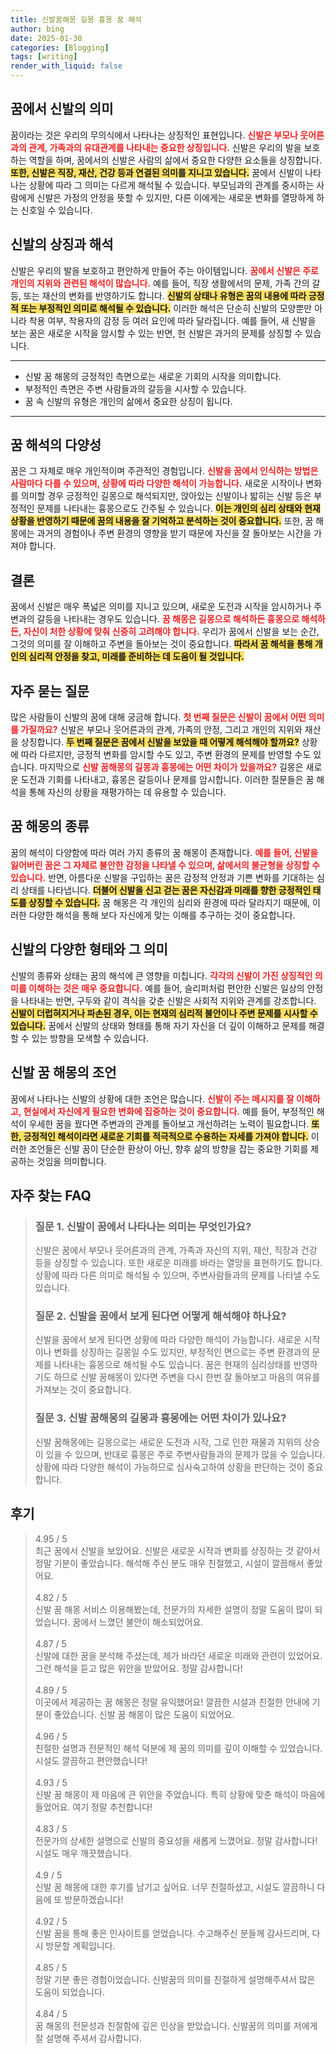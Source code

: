 ```yaml
---
title: 신발꿈해몽 길몽 흉몽 꿈 해석
author: bing
date: 2025-01-30
categories: [Blogging]
tags: [writing]
render_with_liquid: false
---
```



<h2 id='꿈에서 신발의 의미'>꿈에서 신발의 의미</h2>

<p>꿈이라는 것은 우리의 무의식에서 나타나는 상징적인 표현입니다. <b><span style="color: #ee2323;">신발은 부모나 웃어른과의 관계, 가족과의 유대관계를 나타내는 중요한 상징입니다.</span></b> 신발은 우리의 발을 보호하는 역할을 하며, 꿈에서의 신발은 사람의 삶에서 중요한 다양한 요소들을 상징합니다. <b><span style="background-color: #ffe066;">또한, 신발은 직장, 재산, 건강 등과 연결된 의미를 지니고 있습니다.</span></b> 꿈에서 신발이 나타나는 상황에 따라 그 의미는 다르게 해석될 수 있습니다. 부모님과의 관계를 중시하는 사람에게 신발은 가정의 안정을 뜻할 수 있지만, 다른 이에게는 새로운 변화를 열망하게 하는 신호일 수 있습니다.</p>

<h2 id='신발의 상징과 해석'>신발의 상징과 해석</h2>

<p>신발은 우리의 발을 보호하고 편안하게 만들어 주는 아이템입니다. <b><span style="color: #ee2323;">꿈에서 신발은 주로 개인의 지위와 관련된 해석이 많습니다.</span></b> 예를 들어, 직장 생활에서의 문제, 가족 간의 갈등, 또는 재산의 변화를 반영하기도 합니다. <b><span style="background-color: #ffe066;">신발의 상태나 유형은 꿈의 내용에 따라 긍정적 또는 부정적인 의미로 해석될 수 있습니다.</span></b> 이러한 해석은 단순히 신발의 모양뿐만 아니라 착용 여부, 착용자의 감정 등 여러 요인에 따라 달라집니다. 예를 들어, 새 신발을 보는 꿈은 새로운 시작을 암시할 수 있는 반면, 헌 신발은 과거의 문제를 상징할 수 있습니다.</p>

<hr />

<ul>
    <li>신발 꿈 해몽의 긍정적인 측면으로는 새로운 기회의 시작을 의미합니다.</li>
    <li>부정적인 측면은 주변 사람들과의 갈등을 시사할 수 있습니다.</li>
    <li>꿈 속 신발의 유형은 개인의 삶에서 중요한 상징이 됩니다.</li>
</ul>

<hr />

<h2 id='꿈 해석의 다양성'>꿈 해석의 다양성</h2>

<p>꿈은 그 자체로 매우 개인적이며 주관적인 경험입니다. <b><span style="color: #ee2323;">신발을 꿈에서 인식하는 방법은 사람마다 다를 수 있으며, 상황에 따라 다양한 해석이 가능합니다.</span></b> 새로운 시작이나 변화를 의미할 경우 긍정적인 길몽으로 해석되지만, 앉아있는 신발이나 밟히는 신발 등은 부정적인 문제를 나타내는 흉몽으로도 간주될 수 있습니다. <b><span style="background-color: #ffe066;">이는 개인의 심리 상태와 현재 상황을 반영하기 때문에 꿈의 내용을 잘 기억하고 분석하는 것이 중요합니다.</span></b> 또한, 꿈 해몽에는 과거의 경험이나 주변 환경의 영향을 받기 때문에 자신을 잘 돌아보는 시간을 가져야 합니다.</p>

<h2 id='결론'>결론</h2>

<p>꿈에서 신발은 매우 폭넓은 의미를 지니고 있으며, 새로운 도전과 시작을 암시하거나 주변과의 갈등을 나타내는 경우도 있습니다. <b><span style="color: #ee2323;">꿈 해몽은 길몽으로 해석하든 흉몽으로 해석하든, 자신이 처한 상황에 맞춰 신중히 고려해야 합니다.</span></b> 우리가 꿈에서 신발을 보는 순간, 그것의 의미를 잘 이해하고 주변을 돌아보는 것이 중요합니다. <b><span style="background-color: #ffe066;">따라서 꿈 해석을 통해 개인의 심리적 안정을 찾고, 미래를 준비하는 데 도움이 될 것입니다.</span></b></p>

<h2 id='자주 묻는 질문'>자주 묻는 질문</h2>

<p>많은 사람들이 신발의 꿈에 대해 궁금해 합니다. <b><span style="color: #ee2323;">첫 번째 질문은 신발이 꿈에서 어떤 의미를 가질까요?</span></b> 신발은 부모나 웃어른과의 관계, 가족의 안정, 그리고 개인의 지위와 재산을 상징합니다. <b><span style="background-color: #ffe066;">두 번째 질문은 꿈에서 신발을 보았을 때 어떻게 해석해야 할까요?</span></b> 상황에 따라 다르지만, 긍정적 변화를 암시할 수도 있고, 주변 환경의 문제를 반영할 수도 있습니다. 마지막으로 <b><span style="color: #ee2323;">신발 꿈해몽의 길몽과 흉몽에는 어떤 차이가 있을까요?</span></b> 길몽은 새로운 도전과 기회를 나타내고, 흉몽은 갈등이나 문제를 암시합니다. 이러한 질문들은 꿈 해석을 통해 자신의 상황을 재평가하는 데 유용할 수 있습니다.</p>

<h2 id='꿈 해몽의 종류'>꿈 해몽의 종류</h2>

<p>꿈의 해석이 다양함에 따라 여러 가지 종류의 꿈 해몽이 존재합니다. <b><span style="color: #ee2323;">예를 들어, 신발을 잃어버린 꿈은 그 자체로 불안한 감정을 나타낼 수 있으며, 삶에서의 불균형을 상징할 수 있습니다.</span></b> 반면, 아름다운 신발을 구입하는 꿈은 감정적 안정과 기쁜 변화를 기대하는 심리 상태를 나타냅니다. <b><span style="background-color: #ffe066;">더불어 신발을 신고 걷는 꿈은 자신감과 미래를 향한 긍정적인 태도를 상징할 수 있습니다.</span></b> 꿈 해몽은 각 개인의 심리와 환경에 따라 달라지기 때문에, 이러한 다양한 해석을 통해 보다 자신에게 맞는 이해를 추구하는 것이 중요합니다.</p>

<h2 id='신발의 다양한 형태와 그 의미'>신발의 다양한 형태와 그 의미</h2>

<p>신발의 종류와 상태는 꿈의 해석에 큰 영향을 미칩니다. <b><span style="color: #ee2323;">각각의 신발이 가진 상징적인 의미를 이해하는 것은 매우 중요합니다.</span></b> 예를 들어, 슬리퍼처럼 편안한 신발은 일상의 안정을 나타내는 반면, 구두와 같이 격식을 갖춘 신발은 사회적 지위와 관계를 강조합니다. <b><span style="background-color: #ffe066;">신발이 더럽혀지거나 파손된 경우, 이는 현재의 심리적 불안이나 주변 문제를 시사할 수 있습니다.</span></b> 꿈에서 신발의 상태와 형태를 통해 자기 자신을 더 깊이 이해하고 문제를 해결할 수 있는 방향을 모색할 수 있습니다.</p>

<h2 id='신발 꿈 해몽의 조언'>신발 꿈 해몽의 조언</h2>

<p>꿈에서 나타나는 신발의 상황에 대한 조언은 많습니다. <b><span style="color: #ee2323;">신발이 주는 메시지를 잘 이해하고, 현실에서 자신에게 필요한 변화에 집중하는 것이 중요합니다.</span></b> 예를 들어, 부정적인 해석이 우세한 꿈을 꿨다면 주변과의 관계를 돌아보고 개선하려는 노력이 필요합니다. <b><span style="background-color: #ffe066;">또한, 긍정적인 해석이라면 새로운 기회를 적극적으로 수용하는 자세를 가져야 합니다.</span></b> 이러한 조언들은 신발 꿈이 단순한 환상이 아닌, 향후 삶의 방향을 잡는 중요한 기회를 제공하는 것임을 의미합니다.</p>


<h2 id='자주_찾는_FAQ'>자주 찾는 FAQ</h2>
<div itemscope="" itemtype="https://schema.org/FAQPage"> 
<blockquote> 
<div itemscope="" itemprop="mainEntity" itemtype="https://schema.org/Question"> 
<h3 itemprop="name">질문 1. 신발이 꿈에서 나타나는 의미는 무엇인가요?</h3> 
<div itemscope="" itemprop="acceptedAnswer" itemtype="https://schema.org/Answer"> 
<span itemprop="text"> 
<p>신발은 꿈에서 부모나 웃어른과의 관계, 가족과 자신의 지위, 재산, 직장과 건강 등을 상징할 수 있습니다. 또한 새로운 미래를 바라는 열망을 표현하기도 합니다. 상황에 따라 다른 의미로 해석될 수 있으며, 주변사람들과의 문제를 나타낼 수도 있습니다.</p> 
</span> 
</div> 
</div> 

<div itemscope="" itemprop="mainEntity" itemtype="https://schema.org/Question"> 
<h3 itemprop="name">질문 2. 신발을 꿈에서 보게 된다면 어떻게 해석해야 하나요?</h3> 
<div itemscope="" itemprop="acceptedAnswer" itemtype="https://schema.org/Answer"> 
<span itemprop="text"> 
<p>신발을 꿈에서 보게 된다면 상황에 따라 다양한 해석이 가능합니다. 새로운 시작이나 변화를 상징하는 길몽일 수도 있지만, 부정적인 면으로는 주변 환경과의 문제를 나타내는 흉몽으로 해석될 수도 있습니다. 꿈은 현재의 심리상태를 반영하기도 하므로 신발 꿈해몽이 있다면 주변을 다시 한번 잘 돌아보고 마음의 여유를 가져보는 것이 중요합니다.</p> 
</span> 
</div> 
</div> 

<div itemscope="" itemprop="mainEntity" itemtype="https://schema.org/Question"> 
<h3 itemprop="name">질문 3. 신발 꿈해몽의 길몽과 흉몽에는 어떤 차이가 있나요?</h3> 
<div itemscope="" itemprop="acceptedAnswer" itemtype="https://schema.org/Answer"> 
<span itemprop="text"> 
<p>신발 꿈해몽에는 길몽으로는 새로운 도전과 시작, 그로 인한 재물과 지위의 상승이 있을 수 있으며, 반대로 흉몽은 주로 주변사람들과의 문제가 많을 수 있습니다. 상황에 따라 다양한 해석이 가능하므로 심사숙고하여 상황을 판단하는 것이 중요합니다.</p> 
</span> 
</div> 
</div> 
</blockquote> 
</div>
<h2 id='후기'>후기</h2>
<div itemscope itemtype="https://schema.org/Product">
  <blockquote>
  <div itemprop="review" itemscope itemtype="https://schema.org/Review">
      <div itemprop="reviewRating" itemscope itemtype="https://schema.org/Rating"> <span itemprop="ratingValue">4.95</span> / <span itemprop="bestRating">5</span> </div>
      <span itemprop="reviewBody">최근 꿈에서 신발을 보았어요. 신발은 새로운 시작과 변화를 상징하는 것 같아서 정말 기분이 좋았습니다. 해석해 주신 분도 매우 친절했고, 시설이 깔끔해서 좋았어요.</span>
  </div>
  <br>
  <div itemprop="review" itemscope itemtype="https://schema.org/Review">
      <div itemprop="reviewRating" itemscope itemtype="https://schema.org/Rating"> <span itemprop="ratingValue">4.82</span> / <span itemprop="bestRating">5</span> </div>
      <span itemprop="reviewBody">신발 꿈 해몽 서비스 이용해봤는데, 전문가의 자세한 설명이 정말 도움이 많이 되었습니다. 꿈에서 느꼈던 불안이 해소되었어요.</span>
  </div>
  <br>
  <div itemprop="review" itemscope itemtype="https://schema.org/Review">
      <div itemprop="reviewRating" itemscope itemtype="https://schema.org/Rating"> <span itemprop="ratingValue">4.87</span> / <span itemprop="bestRating">5</span> </div>
      <span itemprop="reviewBody">신발에 대한 꿈을 분석해 주셨는데, 제가 바라던 새로운 미래와 관련이 있었어요. 그런 해석을 듣고 많은 위안을 받았어요. 정말 감사합니다!</span>
  </div>
  <br>
  <div itemprop="review" itemscope itemtype="https://schema.org/Review">
      <div itemprop="reviewRating" itemscope itemtype="https://schema.org/Rating"> <span itemprop="ratingValue">4.89</span> / <span itemprop="bestRating">5</span> </div>
      <span itemprop="reviewBody">이곳에서 제공하는 꿈 해몽은 정말 유익했어요! 깔끔한 시설과 친절한 안내에 기분이 좋았습니다. 신발 꿈 해몽이 많은 도움이 되었어요.</span>
  </div>
  <br>
  <div itemprop="review" itemscope itemtype="https://schema.org/Review">
      <div itemprop="reviewRating" itemscope itemtype="https://schema.org/Rating"> <span itemprop="ratingValue">4.96</span> / <span itemprop="bestRating">5</span> </div>
      <span itemprop="reviewBody">친절한 설명과 전문적인 해석 덕분에 제 꿈의 의미를 깊이 이해할 수 있었습니다. 시설도 깔끔하고 편안했습니다!</span>
  </div>
  <br>
  <div itemprop="review" itemscope itemtype="https://schema.org/Review">
      <div itemprop="reviewRating" itemscope itemtype="https://schema.org/Rating"> <span itemprop="ratingValue">4.93</span> / <span itemprop="bestRating">5</span> </div>
      <span itemprop="reviewBody">신발 꿈 해몽이 제 마음에 큰 위안을 주었습니다. 특히 상황에 맞춘 해석이 마음에 들었어요. 여기 정말 추천합니다!</span>
  </div>
  <br>
  <div itemprop="review" itemscope itemtype="https://schema.org/Review">
      <div itemprop="reviewRating" itemscope itemtype="https://schema.org/Rating"> <span itemprop="ratingValue">4.83</span> / <span itemprop="bestRating">5</span> </div>
      <span itemprop="reviewBody">전문가의 상세한 설명으로 신발의 중요성을 새롭게 느꼈어요. 정말 감사합니다! 시설도 매우 깨끗했습니다.</span>
  </div>
  <br>
  <div itemprop="review" itemscope itemtype="https://schema.org/Review">
      <div itemprop="reviewRating" itemscope itemtype="https://schema.org/Rating"> <span itemprop="ratingValue">4.9</span> / <span itemprop="bestRating">5</span> </div>
      <span itemprop="reviewBody">신발 꿈 해몽에 대한 후기를 남기고 싶어요. 너무 친절하셨고, 시설도 깔끔하니 다음에 또 방문하겠습니다!</span>
  </div>
  <br>
  <div itemprop="review" itemscope itemtype="https://schema.org/Review">
      <div itemprop="reviewRating" itemscope itemtype="https://schema.org/Rating"> <span itemprop="ratingValue">4.92</span> / <span itemprop="bestRating">5</span> </div>
      <span itemprop="reviewBody">신발 꿈을 통해 좋은 인사이트를 얻었습니다. 수고해주신 분들께 감사드리며, 다시 방문할 계획입니다.</span>
  </div>
  <br>
  <div itemprop="review" itemscope itemtype="https://schema.org/Review">
      <div itemprop="reviewRating" itemscope itemtype="https://schema.org/Rating"> <span itemprop="ratingValue">4.85</span> / <span itemprop="bestRating">5</span> </div>
      <span itemprop="reviewBody">정말 기분 좋은 경험이었습니다. 신발꿈의 의미를 친절하게 설명해주셔서 많은 도움이 되었습니다.</span>
  </div>
  <br>
  <div itemprop="review" itemscope itemtype="https://schema.org/Review">
      <div itemprop="reviewRating" itemscope itemtype="https://schema.org/Rating"> <span itemprop="ratingValue">4.84</span> / <span itemprop="bestRating">5</span> </div>
      <span itemprop="reviewBody">꿈 해몽의 전문성과 친절함에 깊은 인상을 받았습니다. 신발꿈의 의미를 저에게 잘 설명해 주셔서 감사합니다.</span>
  </div>
  </blockquote>
</div>
